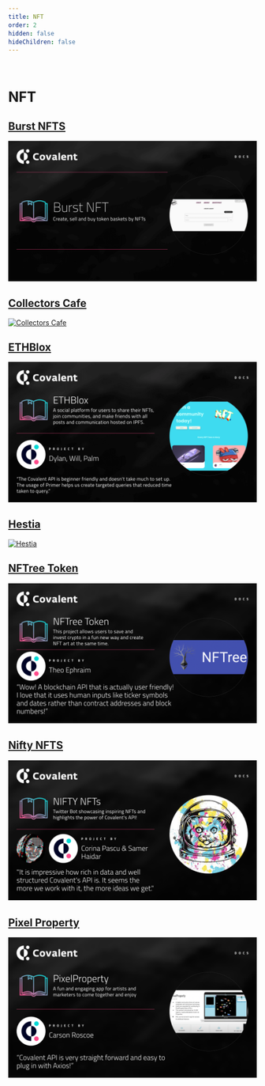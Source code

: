 ```yaml
---
title: NFT
order: 2
hidden: false
hideChildren: false
---
```


&nbsp;
# NFT
## [Burst NFTS](./burst-nft)
[![Burst NFTs](../images/burst-nft.png)](./burst-nft)
## [Collectors Cafe](./collectors-cafe)
[![Collectors Cafe](/static/images/project-showcase/banners/collectors-cafe.png)](./collectors-cafe)

## [ETHBlox](./ethblox)
[![ETHblox](../images/ethblox.png)](./ethblox)

## [Hestia](./nft/hestia)
[![Hestia](/static/images/project-showcase/banners/Hestia.png)](./hestia)
## [NFTree Token](./nftree)
[![NFTree](../images/nftree.png)](./nftree)

## [Nifty NFTS](./nifty-nfts)
[![Nifty NFTs](../images/nifty-nfts.png)](./nifty-nfts)

## [Pixel Property](./pixel-property)
[![Pixel Property](../images/pixel-property.png)](./pixel-property)

